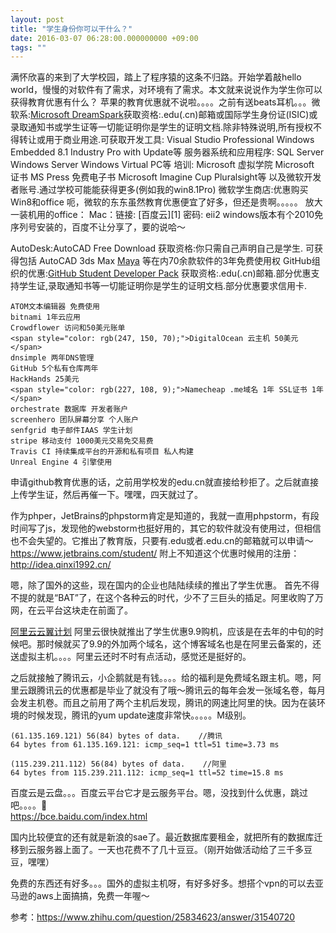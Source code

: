```yaml
---
layout: post
title: "学生身份你可以干什么？"
date: 2016-03-07 06:28:00.000000000 +09:00
tags: ""
---
```

满怀欣喜的来到了大学校园，踏上了程序猿的这条不归路。开始学着敲hello world，慢慢的对软件有了需求，对环境有了需求。本文就来说说作为学生你可以获得教育优惠有什么？
苹果的教育优惠就不说啦。。。。之前有送beats耳机。。。微软系:<a href="//link.zhihu.com/?target=https%3A//www.dreamspark.com/" class=" wrap external" target="_blank">Microsoft DreamSpark<i></i></a>获取资格:.edu(.cn)邮箱或国际学生身份证(ISIC)或录取通知书或学生证等一切能证明你是学生的证明文档.除非特殊说明,所有授权不得转让或用于商业用途.可获取开发工具:
	Visual Studio Professional 
	Windows Embedded 8.1 Industry Pro with Update等
服务器系统和应用程序:
	SQL Server 
	Windows Server 
	Windows Virtual PC等
培训:
	Microsoft 虚拟学院
	Microsoft 证书
	MS Press 免费电子书
	Microsoft Imagine Cup
	Pluralsight等
以及微软开发者账号.通过学校可能能获得更多(例如我的win8.1Pro)
微软学生商店:优惠购买Win8和office
呃，微软的东东虽然教育优惠便宜了好多，但还是贵啊。。。。。
放大一装机用的office：
Mac：链接: [百度云][1] 密码: eii2
windows版本有个2010免序列号安装的，百度不让分享了，要的说哈～

AutoDesk:AutoCAD Free Download
获取资格:你只需自己声明自己是学生.
可获得包括
       AutoCAD
       3ds Max<i></i></a>
	<a href="//link.zhihu.com/?target=http%3A//www.autodesk.com/education/free-software/maya" class=" wrap external" target="_blank" rel="nofollow noreferrer">Maya<i></i></a>
等在内70余款软件的3年免费使用权
GitHub组织的优惠:<a href="//link.zhihu.com/?target=https%3A//education.github.com/pack" class=" wrap external" target="_blank" rel="nofollow noreferrer">GitHub Student Developer Pack</a>
获取资格:.edu(.cn)邮箱.部分优惠支持学生证,录取通知书等一切能证明你是学生的证明文档.部分优惠要求信用卡.

	ATOM文本编辑器 免费使用
	bitnami 1年云应用
	Crowdflower 访问和50美元账单
	<span style="color: rgb(247, 150, 70);">DigitalOcean 云主机 50美元</span>
	dnsimple 两年DNS管理
	GitHub 5个私有仓库两年
	HackHands 25美元
	<span style="color: rgb(227, 108, 9);">Namecheap .me域名 1年 SSL证书 1年</span>
	orchestrate 数据库 开发者账户
	screenhero 团队屏幕分享 个人账户
	senfgrid 电子邮件IAAS 学生计划
	stripe 移动支付 1000美元交易免交易费
	Travis CI 持续集成平台的开源和私有项目 私人构建
	Unreal Engine 4 引擎使用
申请github教育优惠的话，之前用学校发的edu.cn就直接给秒拒了。之后就直接上传学生证，然后再催一下。嘿嘿，四天就过了。

作为phper，JetBrains的phpstorm肯定是知道的，我就一直用phpstorm，有段时间写了js，发现他的webstorm也挺好用的，其它的软件就没有使用过，但相信也不会失望的。它推出了教育版，只要有.edu或者.edu.cn的邮箱就可以申请～
<a href="https://www.jetbrains.com/student/">https://www.jetbrains.com/student/</a>
附上不知道这个优惠时候用的注册：<a href="http://idea.qinxi1992.cn/">http://idea.qinxi1992.cn/</a>

嗯，除了国外的这些，现在国内的企业也陆陆续续的推出了学生优惠。
首先不得不提的就是“BAT”了，在这个各种云的时代，少不了三巨头的插足。阿里收购了万网，在云平台这块走在前面了。

[阿里云云翼计划](https://www.aliyun.com/act/aliyun/campus.html?spm=5176.7960203.20160203.2.6CAF6R)
阿里云很快就推出了学生优惠9.9购机，应该是在去年的中旬的时候吧。那时候就买了9.9的外加两个域名，这个博客域名也是在阿里云备案的，还送虚拟主机。。。。阿里云还时不时有点活动，感觉还是挺好的。

之后就接触了腾讯云，小企鹅就是有钱。。。。给的福利是免费域名跟主机。嗯，阿里云跟腾讯云的优惠都是毕业了就没有了哦～腾讯云的每年会发一张域名卷，每月会发主机卷。而且之前用了两个主机后发现，腾讯的网速比阿里的快。因为在装环境的时候发现，腾讯的yum update速度非常快。。。。。M级别。
```
(61.135.169.121) 56(84) bytes of data.    //腾讯
64 bytes from 61.135.169.121: icmp_seq=1 ttl=51 time=3.73 ms

(115.239.211.112) 56(84) bytes of data.    //阿里
64 bytes from 115.239.211.112: icmp_seq=1 ttl=52 time=15.8 ms
```
百度云是云盘。。。百度云平台它才是云服务平台。嗯，没找到什么优惠，跳过吧。。。。  
<a href="https://bce.baidu.com/index.html">https://bce.baidu.com/index.html</a>

国内比较便宜的还有就是新浪的sae了。最近数据库要租金，就把所有的数据库迁移到云服务器上面了。一天也花费不了几十豆豆。（刚开始做活动给了三千多豆豆，嘿嘿）

免费的东西还有好多。。。国外的虚拟主机呀，有好多好多。想搭个vpn的可以去亚马逊的aws上面搞搞，免费一年喔～

参考：https://www.zhihu.com/question/25834623/answer/31540720
